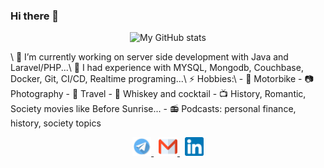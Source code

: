 ### Hi there 👋
<p align="center">
  <img alt="My GitHub stats" src="https://github-readme-stats.vercel.app/api?username=hoangcongst&show_icons=true&theme=nord" />
</p>\
🔭 I’m currently working on server side development with Java and Laravel/PHP...\
👯 I had experience with MYSQL, Mongodb, Couchbase, Docker, Git, CI/CD, Realtime programing...\
⚡ Hobbies:\
- 🛵 Motorbike
- 📷 Photography 
- 🥾 Travel 
- 🥃 Whiskey and cocktail
- 📺 History, Romantic, Society movies like Before Sunrise...
- 📻 Podcasts: personal finance, history, society topics

<p align="center">
  <a href="https://t.me/conght" target="_blank">
    <img alt="Skype me" src="telegram.png" width="30" />
  </a>
  <span>&nbsp;</span>
  <a href="mailto:hoangcongst@gmail.com" target="_blank">
    <img alt="Email me" src="gmail.png" width="30" />
  </a>
  <span>&nbsp;</span>
  <a href="https://www.linkedin.com/in/hoangthanhcong" target="_blank">
    <img alt="My LinkedIn" src="linkedin.png" width="30" />
  </a>
</p>
